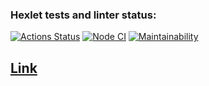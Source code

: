 ### Hexlet tests and linter status:

[![Actions Status](https://github.com/Rost-is-love/frontend-project-lvl4/workflows/hexlet-check/badge.svg)](https://github.com/Rost-is-love/frontend-project-lvl4/actions)
[![Node CI](https://github.com/Rost-is-love/frontend-project-lvl4/workflows/Node%20CI/badge.svg)](https://github.com/Rost-is-love/frontend-project-lvl4/actions)
[![Maintainability](https://api.codeclimate.com/v1/badges/ebaded45dbc8d5b416bb/maintainability)](https://codeclimate.com/github/Rost-is-love/frontend-project-lvl4/maintainability)

## [Link](https://whispering-everglades-12261.herokuapp.com/)

